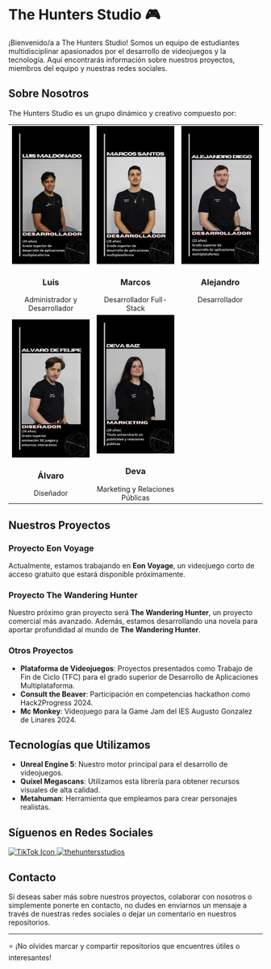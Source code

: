 # The Hunters Studio 🎮

¡Bienvenido/a a The Hunters Studio! Somos un equipo de estudiantes multidisciplinar apasionados por el desarrollo de videojuegos y la tecnología. Aquí encontrarás información sobre nuestros proyectos, miembros del equipo y nuestras redes sociales.

## Sobre Nosotros

The Hunters Studio es un grupo dinámico y creativo compuesto por:

<table align="center">
	<tr>
		<td valign="top" width="33%">
			  <div align="center">
          <img src="Equipo/Luis Maldonado.jpg" alt="Luis" width="300">
          <br>
			    <h3>Luis</h3>
          Administrador y Desarrollador
			</div>
		</td>
		<td valign="top" width="33%">
			<div align="center">
        <img src="Equipo/Marcos Santos.jpg" alt="Marcos" width="300">
        <br>
			  <h3>Marcos</h3>
        Desarrollador Full-Stack
			</div>
		</td>
		<td valign="top" width="33%">
			<div align="center">
        <img src="Equipo/Alejandro Diego.jpg" alt="Alejandro" width="300">
        <br>
			  <h3>Alejandro</h3> 
        Desarrollador
			</div>
		</td>
	</tr>
	<tr>
		<td>
			<div align="center">
        <img src="Equipo/Alvaro De Felipe.jpg" alt="Álvaro" width="300">
        <br>
			  <h3>Álvaro</h3>
        Diseñador
			</div>
		</td>
		<td>
			<div align="center">
        <img src="Equipo/Deva Saiz.jpg" alt="Deva" width="300">
        <br>
			  <h3>Deva</h3> 
        Marketing y Relaciones Públicas
			</div>
		</td>
	</tr>
</table>


## Nuestros Proyectos

### Proyecto Eon Voyage
Actualmente, estamos trabajando en **Eon Voyage**, un videojuego corto de acceso gratuito que estará disponible próximamente.

### Proyecto The Wandering Hunter
Nuestro próximo gran proyecto será **The Wandering Hunter**, un proyecto comercial más avanzado. Además, estamos desarrollando una novela para aportar profundidad al mundo de **The Wandering Hunter**.

### Otros Proyectos

- **Plataforma de Videojuegos**: Proyectos presentados como Trabajo de Fin de Ciclo (TFC) para el grado superior de Desarrollo de Aplicaciones Multiplataforma.
- **Consult the Beaver**: Participación en competencias hackathon como Hack2Progress 2024.
- **Mc Monkey**: Videojuego para la Game Jam del IES Augusto Gonzalez de Linares 2024.

## Tecnologías que Utilizamos

- **Unreal Engine 5**: Nuestro motor principal para el desarrollo de videojuegos.
- **Quixel Megascans**: Utilizamos esta librería para obtener recursos visuales de alta calidad.
- **Metahuman**: Herramienta que empleamos para crear personajes realistas.

## Síguenos en Redes Sociales

<a href="https://instagram.com/thehuntersstudios" target="blank">
  <img src="https://github.com/dochne/wappalyzer/blob/471c2fb0b093973c098bd1855b89c8cde4997479/src/images/icons/TikTok.svg" alt="TikTok Icon" width="50">
</a>

<a href="https://instagram.com/thehuntersstudios" target="blank">
  <img src="https://raw.githubusercontent.com/rahuldkjain/github-profile-readme-generator/master/src/images/icons/Social/instagram.svg" alt="thehuntersstudios" width="50" />
</a>

## Contacto

Si deseas saber más sobre nuestros proyectos, colaborar con nosotros o simplemente ponerte en contacto, no dudes en enviarnos un mensaje a través de nuestras redes sociales o dejar un comentario en nuestros repositorios.

---

⭐️ ¡No olvides marcar y compartir repositorios que encuentres útiles o interesantes!

